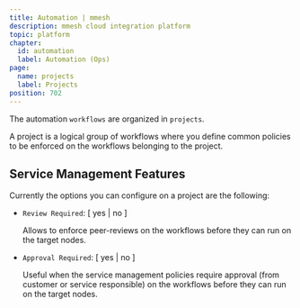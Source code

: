 ```yaml
---
title: Automation | mmesh
description: mmesh cloud integration platform
topic: platform
chapter:
  id: automation
  label: Automation (Ops)
page:
  name: projects
  label: Projects
position: 702
---
```


The automation `workflows` are organized in `projects`.

A project is a logical group of workflows where you define common policies to be enforced on the workflows belonging to the project.

## Service Management Features

Currently the options you can configure on a project are the following:

- `Review Required`: [ yes | no ]

  Allows to enforce peer-reviews on the workflows before they can run on the target nodes.

- `Approval Required`: [ yes | no ]

  Useful when the service management policies require approval (from customer or service responsible) on the workflows before they can run on the target nodes.
